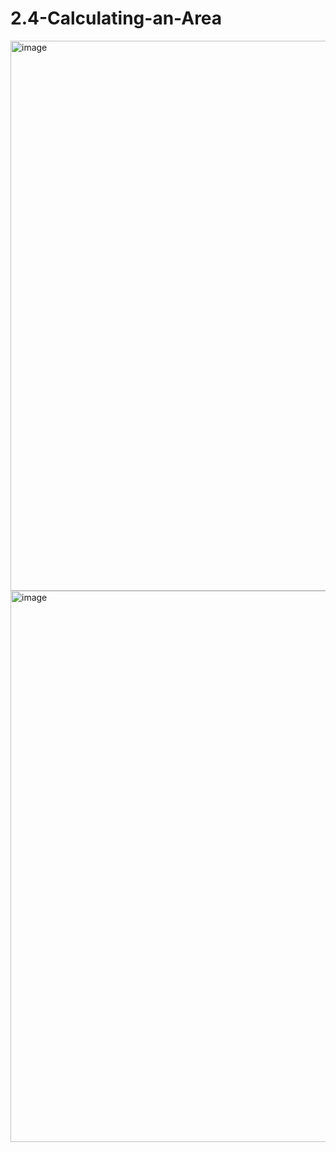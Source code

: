 # 2.4-Calculating-an-Area

<img width="880" alt="image" src="https://user-images.githubusercontent.com/72163855/183294322-5a67a92a-be53-4b22-a2bc-ec922f01dae5.png">
<img width="882" alt="image" src="https://user-images.githubusercontent.com/72163855/183294331-618bc5cb-7b53-44d4-9793-de7189b5e107.png">
